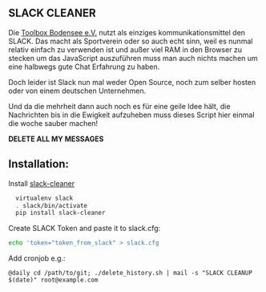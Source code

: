  SLACK CLEANER
----------------

Die [Toolbox Bodensee e.V.](https://toolbox-bodensee.de) nutzt als einziges kommunikationsmittel den SLACK.
Das macht als Sportverein oder so auch echt sinn, weil es nunmal relativ einfach zu verwenden ist und außer viel RAM
in den Browser zu stecken um das JavaScript auszuführen muss man auch nichts machen um eine
halbwegs gute Chat Erfahrung zu haben.

Doch leider ist Slack nun mal weder Open Source, noch zum selber hosten oder von einem deutschen Unternehmen.


Und da die mehrheit dann auch noch es für eine geile Idee hält, die Nachrichten bis in die Ewigkeit aufzuheben muss dieses Script hier einmal die woche sauber machen!

**DELETE ALL MY MESSAGES**


 Installation:
--------------
Install [slack-cleaner](https://github.com/kfei/slack-cleaner)
```bash
  virtualenv slack
  . slack/bin/activate
  pip install slack-cleaner
```

Create SLACK Token and paste it to slack.cfg:
```bash
echo 'token="token_from_slack" > slack.cfg
```

Add cronjob e.g.:
```
@daily cd /path/to/git; ./delete_history.sh | mail -s "SLACK CLEANUP $(date)" root@example.com
``` 

